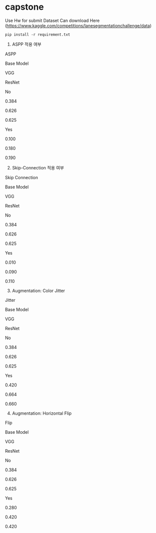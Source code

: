 # capstone
Use Hw for submit
Dataset Can download Here (https://www.kaggle.com/competitions/lanesegmentationchallenge/data)
```
pip install -r requirement.txt  
```
1. ASPP 적용 여부

ASPP

Base Model

VGG

ResNet

No

0.384

0.626

0.625

Yes

0.100

0.180

0.190

2. Skip-Connection 적용 여부

Skip Connection

Base Model

VGG

ResNet

No

0.384

0.626

0.625

Yes

0.010

0.090

0.110

3. Augmentation: Color Jitter

Jitter

Base Model

VGG

ResNet

No

0.384

0.626

0.625

Yes

0.420

0.664

0.660

4. Augmentation: Horizontal Flip

Flip

Base Model

VGG

ResNet

No

0.384

0.626

0.625

Yes

0.280

0.420

0.420
